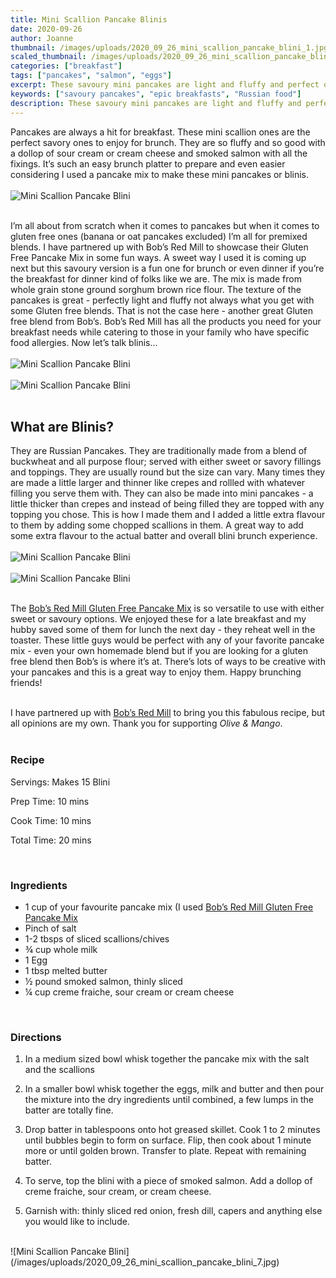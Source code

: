 ```yaml
---
title: Mini Scallion Pancake Blinis
date: 2020-09-26
author: Joanne
thumbnail: /images/uploads/2020_09_26_mini_scallion_pancake_blini_1.jpg
scaled_thumbnail: /images/uploads/2020_09_26_mini_scallion_pancake_blini_0.jpg
categories: ["breakfast"]
tags: ["pancakes", "salmon", "eggs"]
excerpt: These savoury mini pancakes are light and fluffy and perfect on your brunch menu 
keywords: ["savoury pancakes", "epic breakfasts", "Russian food"]
description: These savoury mini pancakes are light and fluffy and perfect on your brunch menu 
---
```


Pancakes are always a hit for breakfast. These mini scallion ones are the perfect savory ones to enjoy for brunch. They are so fluffy and so good with a dollop of sour cream or cream cheese and smoked salmon with all the fixings. It’s such an easy brunch platter to prepare and even easier considering I used a pancake mix to make these mini pancakes or blinis. 
</br>
</br>
![Mini Scallion Pancake Blini](/images/uploads/2020_09_26_mini_scallion_pancake_blini_2.jpg)
</br>
</br>

I’m all about from scratch when it comes to pancakes but when it comes to gluten free ones (banana or oat pancakes excluded) I’m all for premixed blends. I have partnered up with Bob’s Red Mill to showcase their Gluten Free Pancake Mix in some fun ways. A sweet way I used it is coming up next but this savoury version is a fun one for brunch or even dinner if you’re the breakfast for dinner kind of folks like we are. The mix is made from whole grain stone ground sorghum brown rice flour. The texture of the pancakes is great - perfectly light and fluffy not always what you get with some Gluten free blends. That is not the case here - another great Gluten free blend from Bob’s. Bobʼs Red Mill has all the products you need for your breakfast needs while catering to those in your family who have specific food allergies. Now let’s talk blinis... 
</br>
</br>
![Mini Scallion Pancake Blini](/images/uploads/2020_09_26_mini_scallion_pancake_blini_3.jpg)
</br>
</br>
![Mini Scallion Pancake Blini](/images/uploads/2020_09_26_mini_scallion_pancake_blini_4.jpg)
</br>
</br>

## What are Blinis?

They are Russian Pancakes. They are traditionally made from a blend of buckwheat and all purpose flour; served with either sweet or savory fillings and toppings. They are usually round but the size can vary. Many times they are made a little larger and thinner like crepes and rollled with whatever filling you serve them with. They can also be made into mini pancakes - a little thicker than crepes and instead of being filled they are topped with any topping you chose. This is how I made them and I added a little extra flavour to them by adding some chopped scallions in them. A great way to add some extra flavour to the actual batter and overall blini brunch experience. 
</br>
</br>
![Mini Scallion Pancake Blini](/images/uploads/2020_09_26_mini_scallion_pancake_blini_5.jpg)
</br>
</br>
![Mini Scallion Pancake Blini](/images/uploads/2020_09_26_mini_scallion_pancake_blini_6.jpg)
</br>
</br>

The <span class="highlight"><a rel="nofollow" href="https://www.bobsredmill.com/shop/mixes/pancake-mixes/gluten-free-pancake-mix.html">Bob’s Red Mill Gluten Free Pancake Mix</a></span> is so versatile to use with either sweet or savoury options. We enjoyed these for a late breakfast and my hubby saved some of them for lunch the next day - they reheat well in the toaster. These little guys would be perfect with any of your favorite pancake mix - even your own homemade blend but if you are looking for a gluten free blend then  Bob’s is where it’s at.  There’s lots of ways to be creative with your pancakes and this is a great way to enjoy them. Happy brunching friends! 
</br>
</br>

I have partnered up with <span class="highlight"><a rel="nofollow" href="https://www.bobsredmill.com/?utm_source=TheOliveAndMango&utm_medium=influencer&utm_campaign=bobsredmill">Bob’s Red Mill</a></span> to bring you this fabulous recipe, but all opinions are my own. Thank you for supporting _Olive & Mango_.
</br>
</br>
<!--{{< youtube 00000000 >}}
</br>
</br>-->

### Recipe

Servings: <span itemprop="recipeYield">Makes 15 Blini 

Prep Time: <meta itemprop="prepTime" content="PT10M">10 mins  

Cook Time: <meta itemprop="cookTime" content="PT00M">10 mins  

Total Time: 20 mins
  
</br>

### Ingredients

* <span itemprop="recipeIngredient">1 cup of your favourite pancake mix (I used <span class="highlight"><a rel="nofollow" href="https://www.bobsredmill.com/shop/mixes/pancake-mixes/gluten-free-pancake-mix.html">Bob’s Red Mill Gluten Free Pancake Mix</a></span> </span>
* <span itemprop="recipeIngredient">Pinch of salt </span>
* <span itemprop="recipeIngredient">1-2 tbsps of sliced scallions/chives </span>
* <span itemprop="recipeIngredient">&frac34; cup whole milk</span>
* <span itemprop="recipeIngredient">1 Egg</span>
* <span itemprop="recipeIngredient">1 tbsp melted butter </span>
* <span itemprop="recipeIngredient">&frac12; pound smoked salmon, thinly sliced</span>
* <span itemprop="recipeIngredient">&frac14; cup creme fraiche, sour cream or cream cheese </span>
</br>
 
### Directions

1. In a medium sized bowl whisk together the pancake mix with the salt and the scallions 

1. In a smaller bowl whisk together the eggs, milk and butter and then pour the mixture into the dry ingredients until combined, a few lumps in the batter are totally fine. 

1. Drop batter in tablespoons onto hot greased skillet. Cook 1 to 2 minutes until bubbles begin to form on surface. Flip, then cook about 1 minute more or until golden brown. Transfer to plate. Repeat with remaining batter. 

1. To serve, top the blini with a piece of smoked salmon. Add a dollop of creme fraiche, sour cream, or cream cheese. 

1. Garnish with: thinly sliced red onion, fresh dill, capers and anything else you would like to include. 

</br>
![Mini Scallion Pancake Blini](/images/uploads/2020_09_26_mini_scallion_pancake_blini_7.jpg)